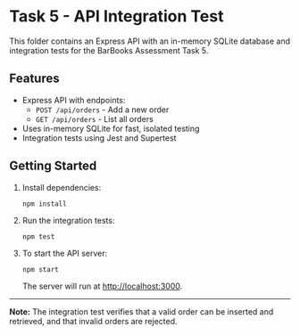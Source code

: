 # Task 5 - API Integration Test

This folder contains an Express API with an in-memory SQLite database and integration tests for the BarBooks Assessment Task 5.

## Features

- Express API with endpoints:
  - `POST /api/orders` - Add a new order
  - `GET /api/orders` - List all orders
- Uses in-memory SQLite for fast, isolated testing
- Integration tests using Jest and Supertest

## Getting Started

1. Install dependencies:

   ```
   npm install
   ```

2. Run the integration tests:

   ```
   npm test
   ```

3. To start the API server:

   ```
   npm start
   ```

   The server will run at [http://localhost:3000](http://localhost:3000).

---

**Note:** The integration test verifies that a valid order can be inserted and retrieved, and that invalid orders are rejected.
